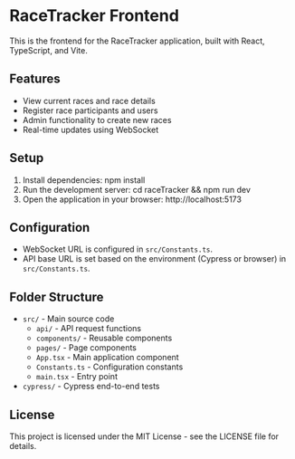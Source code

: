 # RaceTracker Frontend

This is the frontend for the RaceTracker application, built with React, TypeScript, and Vite.

## Features

- View current races and race details
- Register race participants and users
- Admin functionality to create new races
- Real-time updates using WebSocket

## Setup

1. Install dependencies: npm install
2. Run the development server: cd raceTracker && npm run dev
3. Open the application in your browser: http://localhost:5173

## Configuration

- WebSocket URL is configured in `src/Constants.ts`.
- API base URL is set based on the environment (Cypress or browser) in `src/Constants.ts`.

## Folder Structure

- `src/` - Main source code
  - `api/` - API request functions
  - `components/` - Reusable components
  - `pages/` - Page components
  - `App.tsx` - Main application component
  - `Constants.ts` - Configuration constants
  - `main.tsx` - Entry point
- `cypress/` - Cypress end-to-end tests
## License

This project is licensed under the MIT License - see the LICENSE file for details.

